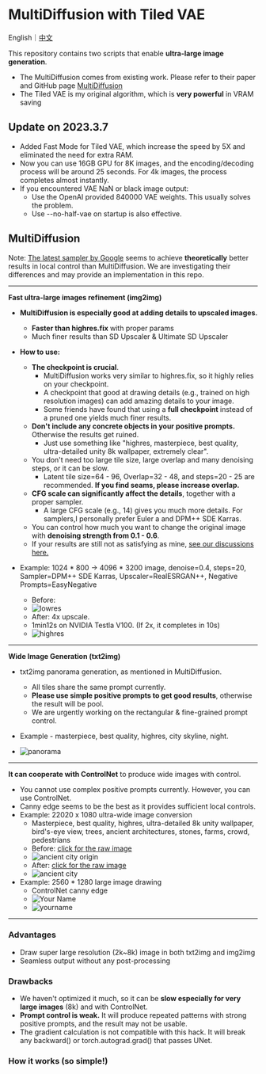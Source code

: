 
# MultiDiffusion with Tiled VAE

English｜[中文](README_CN.md)

This repository contains two scripts that enable **ultra-large image generation**.

- The MultiDiffusion comes from existing work. Please refer to their paper and GitHub page [MultiDiffusion](https://github.com/pkuliyi2015/multidiffusion-upscaler-for-automatic1111/blob/docs/multidiffusion.github.io)
- The Tiled VAE is my original algorithm, which is **very powerful** in VRAM saving

## Update on 2023.3.7

- Added Fast Mode for Tiled VAE, which increase the speed by 5X and eliminated the need for extra RAM.
- Now you can use 16GB GPU for 8K images, and the encoding/decoding process will be around 25 seconds. For 4k images, the process completes almost instantly.
- If you encountered VAE NaN or black image output:
  - Use the OpenAI provided 840000 VAE weights. This usually solves the problem.
  - Use --no-half-vae on startup is also effective.

## MultiDiffusion

Note: [The latest sampler by Google](https://energy-based-model.github.io/reduce-reuse-recycle/) seems to achieve **theoretically** better results in local control than MultiDiffusion. We are investigating their differences and may provide an implementation in this repo.

****

**Fast ultra-large images refinement (img2img)**

- **MultiDiffusion is especially good at adding details to upscaled images.**
  - **Faster than highres.fix** with proper params
  - Much finer results than SD Upscaler & Ultimate SD Upscaler
- **How to use:**
  - **The checkpoint is crucial**. 
    - MultiDiffusion works very similar to highres.fix, so it highly relies on your checkpoint.
    - A checkpoint that good at drawing details (e.g., trained on high resolution images) can add amazing details to your image.
    - Some friends have found that using a **full checkpoint** instead of a pruned one yields much finer results.
  - **Don't include any concrete objects in your positive prompts.**  Otherwise the results get ruined.
      - Just use something like "highres, masterpiece, best quality, ultra-detailed unity 8k wallpaper, extremely clear".
  - You don't need too large tile size, large overlap and many denoising steps, or it can be slow.
    - Latent tile size=64 - 96, Overlap=32 - 48, and steps=20 - 25 are recommended. **If you find seams, please increase overlap.**
  - **CFG scale can significantly affect the details**, together with a proper sampler.
    - A large CFG scale (e.g., 14) gives you much more details. For samplers,I personally prefer Euler a and DPM++ SDE Karras.
  - You can control how much you want to change the original image with **denoising strength from 0.1 - 0.6**.
  - If your results are still not as satisfying as mine, [see our discussions here.](https://github.com/pkuliyi2015/multidiffusion-upscaler-for-automatic1111/issues/3)

- Example: 1024 * 800 -> 4096 * 3200 image, denoise=0.4, steps=20, Sampler=DPM++ SDE Karras, Upscaler=RealESRGAN++, Negative Prompts=EasyNegative
  - Before: 
  - ![lowres](https://github.com/pkuliyi2015/multidiffusion-upscaler-for-automatic1111/blob/docs/imgs/lowres.jpg?raw=true)
  - After: 4x upscale.
  - 1min12s on NVIDIA Testla V100. (If 2x, it completes in 10s)
  - ![highres](https://github.com/pkuliyi2015/multidiffusion-upscaler-for-automatic1111/blob/docs/imgs/highres.jpeg?raw=true)

****

**Wide Image Generation (txt2img)**

- txt2img panorama generation, as mentioned in MultiDiffusion.
  - All tiles share the same prompt currently.
  - **Please use simple positive prompts to get good results**, otherwise the result will be pool.
  - We are urgently working on the rectangular & fine-grained prompt control.

- Example - masterpiece, best quality, highres, city skyline, night.
- ![panorama](https://github.com/pkuliyi2015/multidiffusion-upscaler-for-automatic1111/blob/docs/imgs/city_panorama.jpeg?raw=true)

****

**It can cooperate with ControlNet** to produce wide images with control.

- You cannot use complex positive prompts currently. However, you can use ControlNet.
- Canny edge seems to be the best as it provides sufficient local controls.
- Example: 22020 x 1080 ultra-wide image conversion 
  - Masterpiece, best quality, highres, ultra-detailed 8k unity wallpaper, bird's-eye view, trees, ancient architectures, stones, farms, crowd, pedestrians
  - Before: [click for the raw image](https://github.com/pkuliyi2015/multidiffusion-upscaler-for-automatic1111/blob/docs/imgs/ancient_city_origin.jpeg)
  - ![ancient city origin](https://github.com/pkuliyi2015/multidiffusion-upscaler-for-automatic1111/blob/docs/imgs/ancient_city_origin.jpeg?raw=true)
  - After: [click for the raw image](https://github.com/pkuliyi2015/multidiffusion-upscaler-for-automatic1111/blob/docs/imgs/ancient_city.jpeg)
  - ![ancient city](https://github.com/pkuliyi2015/multidiffusion-upscaler-for-automatic1111/blob/docs/imgs/ancient_city.jpeg?raw=true)
- Example: 2560 * 1280 large image drawing
  - ControlNet canny edge
  - ![Your Name](https://github.com/pkuliyi2015/multidiffusion-upscaler-for-automatic1111/blob/docs/imgs/yourname_canny.jpeg?raw=true)
  - ![yourname](https://github.com/pkuliyi2015/multidiffusion-upscaler-for-automatic1111/blob/docs/imgs/yourname.jpeg?raw=true)

****

### Advantages

- Draw super large resolution (2k~8k) image in both txt2img and img2img
- Seamless output without any post-processing

### Drawbacks

- We haven't optimized it much, so it can be **slow especially for very large images** (8k) and with ControlNet.
- **Prompt control is weak.** It will produce repeated patterns with strong positive prompts, and the result may not be usable.
- The gradient calculation is not compatible with this hack. It will break any backward() or torch.autograd.grad() that passes UNet.

### How it works (so simple!)